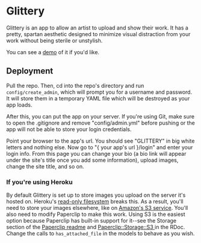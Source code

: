 # Glittery

Glittery is an app to allow an artist to upload and show their work. It has a pretty, spartan aesthetic designed to minimize visual distraction from your work without being sterile or unstylish.

You can see a [demo](https://glittery.herokuapp.com/) of it if you'd like.

## Deployment

Pull the repo. Then, cd into the repo's directory and run `config/create_admin`, which will prompt you for a username and password. It will store them in a temporary YAML file which will be destroyed as your app loads.

After this, you can put the app on your server. If you're using Git, make sure to open the .gitignore and remove "config/admin.yml" before pushing or the app will not be able to store your login credentials.

Point your browser to the app's url. You should see "GLITTERY" in big white letters and nothing else. Now go to "{ your app's url }/login" and enter your login info. From this page you can change your bio (a bio link will appear under the site's title once you add some information), upload images, change the site title, and so on.

### If you're using Heroku

By default Glittery is set up to store images you upload on the server it's hosted on. Heroku's [read-only filesystem](https://devcenter.heroku.com/articles/read-only-filesystem) breaks this. As a result, you'll need to store your images elsewhere, like on [Amazon's S3 service](http://aws.amazon.com/s3/). You'll also need to modify Paperclip to make this work. Using S3 is the easiest option because Paperclip has built-in support for it--see the Storage section of the [Paperclip readme](https://github.com/thoughtbot/paperclip) and [Paperclip::Storage::S3 ](http://rubydoc.info/gems/paperclip/Paperclip/Storage/S3) in the RDoc. Change the calls to `has_attached_file` in the models to behave as you wish.
